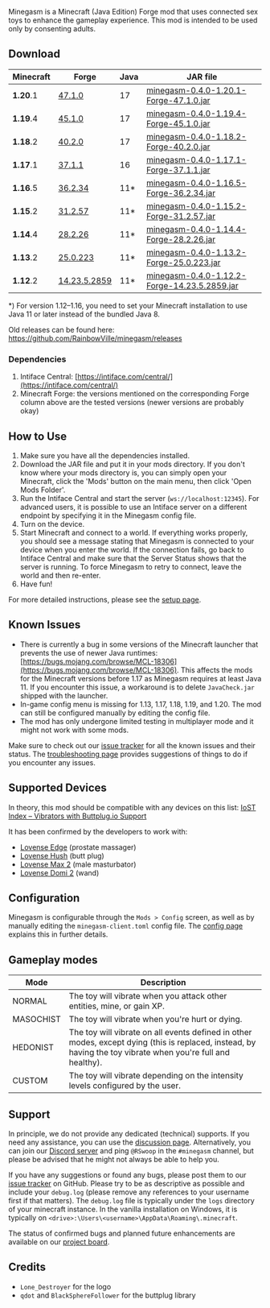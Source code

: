 Minegasm is a Minecraft (Java Edition) Forge mod that uses connected sex toys to enhance the gameplay experience. This mod is intended to be used only by consenting adults.

## Download

| Minecraft  | Forge                                                                                            | Java | JAR file                                                                                                                                                       |
|------------|--------------------------------------------------------------------------------------------------|------|----------------------------------------------------------------------------------------------------------------------------------------------------------------|
| **1.20**.1 | [47.1.0](http://files.minecraftforge.net/maven/net/minecraftforge/forge/index_1.20.1.html)       | 17   | [minegasm-0.4.0-1.20.1-Forge-47.1.0.jar](https://github.com/RainbowVille/minegasm/releases/download/v0.4.0/minegasm-0.4.0-1.20.1-Forge-47.1.0.jar)             |
| **1.19**.4 | [45.1.0](http://files.minecraftforge.net/maven/net/minecraftforge/forge/index_1.19.4.html)       | 17   | [minegasm-0.4.0-1.19.4-Forge-45.1.0.jar](https://github.com/RainbowVille/minegasm/releases/download/v0.4.0/minegasm-0.4.0-1.19.4-Forge-45.1.0.jar)             |
| **1.18**.2 | [40.2.0](http://files.minecraftforge.net/maven/net/minecraftforge/forge/index_1.18.2.html)       | 17   | [minegasm-0.4.0-1.18.2-Forge-40.2.0.jar](https://github.com/RainbowVille/minegasm/releases/download/v0.4.0/minegasm-0.4.0-1.18.2-Forge-40.2.0.jar)             |
| **1.17**.1 | [37.1.1](http://files.minecraftforge.net/maven/net/minecraftforge/forge/index_1.17.1.html)       | 16   | [minegasm-0.4.0-1.17.1-Forge-37.1.1.jar](https://github.com/RainbowVille/minegasm/releases/download/v0.4.0/minegasm-0.4.0-1.17.1-Forge-37.1.1.jar)             |
| **1.16**.5 | [36.2.34](http://files.minecraftforge.net/maven/net/minecraftforge/forge/index_1.16.5.html)      | 11\* | [minegasm-0.4.0-1.16.5-Forge-36.2.34.jar](https://github.com/RainbowVille/minegasm/releases/download/v0.4.0/minegasm-0.4.0-1.16.5-Forge-36.2.34.jar)           |
| **1.15**.2 | [31.2.57](http://files.minecraftforge.net/maven/net/minecraftforge/forge/index_1.15.2.html)      | 11\* | [minegasm-0.4.0-1.15.2-Forge-31.2.57.jar](https://github.com/RainbowVille/minegasm/releases/download/v0.4.0/minegasm-0.4.0-1.15.2-Forge-31.2.57.jar)           |
| **1.14**.4 | [28.2.26](http://files.minecraftforge.net/maven/net/minecraftforge/forge/index_1.14.4.html)      | 11\* | [minegasm-0.4.0-1.14.4-Forge-28.2.26.jar](https://github.com/RainbowVille/minegasm/releases/download/v0.4.0/minegasm-0.4.0-1.14.4-Forge-28.2.26.jar)           |
| **1.13**.2 | [25.0.223](http://files.minecraftforge.net/maven/net/minecraftforge/forge/index_1.13.2.html)     | 11\* | [minegasm-0.4.0-1.13.2-Forge-25.0.223.jar](https://github.com/RainbowVille/minegasm/releases/download/v0.4.0/minegasm-0.4.0-1.13.2-Forge-25.0.223.jar)         |
| **1.12**.2 | [14.23.5.2859](http://files.minecraftforge.net/maven/net/minecraftforge/forge/index_1.12.2.html) | 11\* | [minegasm-0.4.0-1.12.2-Forge-14.23.5.2859.jar](https://github.com/RainbowVille/minegasm/releases/download/v0.4.0/minegasm-0.4.0-1.12.2-Forge-14.23.5.2859.jar) |

*) For version 1.12&ndash;1.16, you need to set your Minecraft installation to use Java 11 or later instead of the bundled Java 8.

Old releases can be found here: <https://github.com/RainbowVille/minegasm/releases>

### Dependencies
1. Intiface Central: [https://intiface.com/central/](https://intiface.com/central/)
2. Minecraft Forge: the versions mentioned on the corresponding Forge column above are the tested versions (newer versions are probably okay) 

## How to Use
1. Make sure you have all the dependencies installed.
2. Download the JAR file and put it in your mods directory. If you don't know where your mods directory is, you can simply open your Minecraft, click the 'Mods' button on the main menu, then click 'Open Mods Folder'.
3. Run the Intiface Central and start the server (`ws://localhost:12345`). For advanced users, it is possible to use an Intiface server on a different endpoint by specifying it in the Minegasm config file.
4. Turn on the device.
5. Start Minecraft and connect to a world. If everything works properly, you should see a message stating that Minegasm is connected to your device when you enter the world. If the connection fails, go back to Intiface Central and make sure that the Server Status shows that the server is running. To force Minegasm to retry to connect, leave the world and then re-enter.
6. Have fun!

For more detailed instructions, please see the [setup page](./setup).

## Known Issues
* There is currently a bug in some versions of the Minecraft launcher that prevents the use of newer Java runtimes: [https://bugs.mojang.com/browse/MCL-18306](https://bugs.mojang.com/browse/MCL-18306). This affects the mods for the Minecraft versions before 1.17 as Minegasm requires at least Java 11. If you encounter this issue, a workaround is to delete `JavaCheck.jar` shipped with the launcher.
* In-game config menu is missing for 1.13, 1.17, 1.18, 1.19, and 1.20. The mod can still be configured manually by editing the config file.
* The mod has only undergone limited testing in multiplayer mode and it might not work with some mods.

Make sure to check out our [issue tracker](https://github.com/RainbowVille/minegasm/issues?q=is%3Aissue+is%3Aopen+label%3Abug) for all the known issues and their status. The [troubleshooting page](./troubleshoot) provides suggestions of things to do if you encounter any issues.

## Supported Devices
In theory, this mod should be compatible with any devices on this list: [IoST Index – Vibrators with Buttplug.io Support](https://iostindex.com/?filter0ButtplugSupport=4&filter1Features=OutputsVibrators)

It has been confirmed by the developers to work with:
- [Lovense Edge](https://www.lovense.com/r/qvl9jn) (prostate massager)
- [Lovense Hush](https://www.lovense.com/r/zrzb5e) (butt plug)
- [Lovense Max 2](https://www.lovense.com/r/n4x2bh) (male masturbator)
- [Lovense Domi 2](https://www.lovense.com/r/khhgol?t=m1) (wand)

## Configuration
Minegasm is configurable through the `Mods > Config` screen, as well as by manually editing the `minegasm-client.toml` config file.
The [config page](./config) explains this in further details.

## Gameplay modes

| Mode      | Description                                                                                                                                                  |
|-----------|--------------------------------------------------------------------------------------------------------------------------------------------------------------|
| NORMAL    | The toy will vibrate when you attack other entities, mine, or gain XP.                                                                                       |
| MASOCHIST | The toy will vibrate when you're hurt or dying.                                                                                                              |
| HEDONIST  | The toy will vibrate on all events defined in other modes, except dying (this is replaced, instead, by having the toy vibrate when you're full and healthy). |
| CUSTOM    | The toy will vibrate depending on the intensity levels configured by the user.                                                                               |

## Support
In principle, we do not provide any dedicated (technical) supports. If you need any assistance, you can use the [discussion page](https://github.com/RainbowVille/minegasm/discussions). Alternatively, you can join our [Discord server](https://discord.gg/Kc7ueWC) and ping `@RSwoop` in the `#minegasm` channel, but please be advised that he might not always be able to help you.

If you have any suggestions or found any bugs, please post them to our [issue tracker](https://github.com/RainbowVille/minegasm/issues) on GitHub. Please try to be as descriptive as possible and include your `debug.log` (please remove any references to your username first if that matters). The `debug.log` file is typically under the `logs` directory of your minecraft instance. In the vanilla installation on Windows, it is typically on `<drive>:\Users\<username>\AppData\Roaming\.minecraft`.

The status of confirmed bugs and planned future enhancements are available on our [project board](https://github.com/RainbowVille/minegasm/projects/1).

## Credits
- `Lone_Destroyer` for the logo
- `qdot` and `BlackSphereFollower` for the buttplug library
